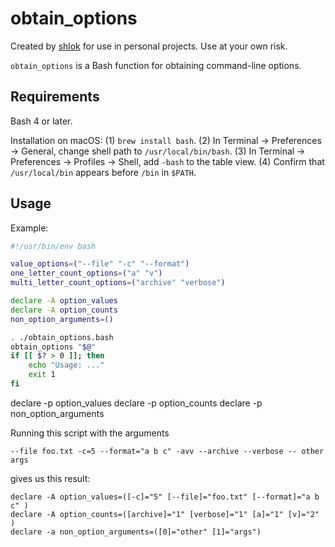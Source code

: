 # obtain_options

Created by [shlok](https://github.com/shlok) for use in personal projects. Use at your own risk.

``obtain_options`` is a Bash function for obtaining command-line options.

## Requirements

Bash 4 or later.

Installation on macOS: (1) `brew install bash`. (2) In Terminal → Preferences → General, change shell path to `/usr/local/bin/bash`. (3) In Terminal → Preferences → Profiles → Shell, add `-bash` to the table view. (4) Confirm that `/usr/local/bin` appears before `/bin` in `$PATH`.

## Usage

Example:

```bash
#!/usr/bin/env bash

value_options=("--file" "-c" "--format")
one_letter_count_options=("a" "v")
multi_letter_count_options=("archive" "verbose")

declare -A option_values
declare -A option_counts
non_option_arguments=()

. ./obtain_options.bash
obtain_options "$@"
if [[ $? > 0 ]]; then
    echo "Usage: ..."
    exit 1
fi
```

declare -p option_values
declare -p option_counts
declare -p non_option_arguments

Running this script with the arguments

    --file foo.txt -c=5 --format="a b c" -avv --archive --verbose -- other args

gives us this result:

    declare -A option_values=([-c]="5" [--file]="foo.txt" [--format]="a b c" )
    declare -A option_counts=([archive]="1" [verbose]="1" [a]="1" [v]="2" )
    declare -a non_option_arguments=([0]="other" [1]="args")

